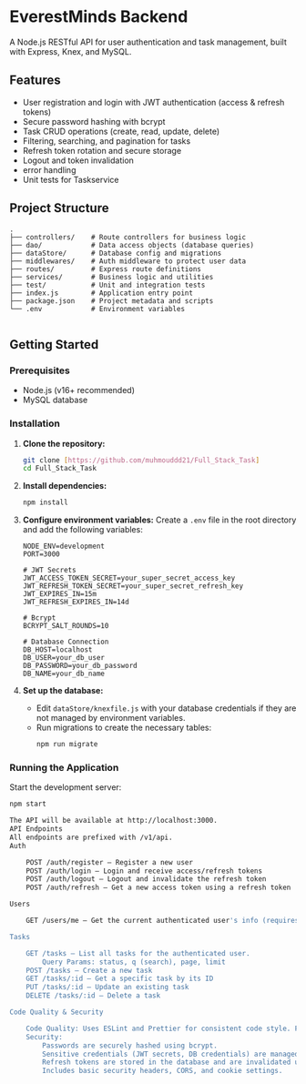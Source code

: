 # EverestMinds Backend

A Node.js RESTful API for user authentication and task management, built with Express, Knex, and MySQL.

## Features

- User registration and login with JWT authentication (access & refresh tokens)
- Secure password hashing with bcrypt
- Task CRUD operations (create, read, update, delete)
- Filtering, searching, and pagination for tasks
- Refresh token rotation and secure storage
- Logout and token invalidation
- error handling
- Unit tests for Taskservice

## Project Structure
```
.
├── controllers/    # Route controllers for business logic
├── dao/            # Data access objects (database queries)
├── dataStore/      # Database config and migrations
├── middlewares/    # Auth middleware to protect user data
├── routes/         # Express route definitions
├── services/       # Business logic and utilities
├── test/           # Unit and integration tests
├── index.js        # Application entry point
├── package.json    # Project metadata and scripts
└── .env            # Environment variables


```

## Getting Started

### Prerequisites

- Node.js (v16+ recommended)
- MySQL database

### Installation

1.  **Clone the repository:**
    ```sh
    git clone [https://github.com/muhmouddd21/Full_Stack_Task]
    cd Full_Stack_Task
    ```

2.  **Install dependencies:**
    ```sh
    npm install
    ```

3.  **Configure environment variables:**
    Create a `.env` file in the root directory and add the following variables:
    ```env
    NODE_ENV=development
    PORT=3000

    # JWT Secrets
    JWT_ACCESS_TOKEN_SECRET=your_super_secret_access_key
    JWT_REFRESH_TOKEN_SECRET=your_super_secret_refresh_key
    JWT_EXPIRES_IN=15m
    JWT_REFRESH_EXPIRES_IN=14d

    # Bcrypt
    BCRYPT_SALT_ROUNDS=10

    # Database Connection
    DB_HOST=localhost
    DB_USER=your_db_user
    DB_PASSWORD=your_db_password
    DB_NAME=your_db_name
    ```

4.  **Set up the database:**
    - Edit `dataStore/knexfile.js` with your database credentials if they are not managed by environment variables.
    - Run migrations to create the necessary tables:
      ```sh
      npm run migrate
      ```

### Running the Application

Start the development server:

```sh
npm start

The API will be available at http://localhost:3000.
API Endpoints
All endpoints are prefixed with /v1/api.
Auth

    POST /auth/register — Register a new user
    POST /auth/login — Login and receive access/refresh tokens
    POST /auth/logout — Logout and invalidate the refresh token
    POST /auth/refresh — Get a new access token using a refresh token

Users

    GET /users/me — Get the current authenticated user's info (requires authentication )

Tasks

    GET /tasks — List all tasks for the authenticated user.
        Query Params: status, q (search), page, limit
    POST /tasks — Create a new task
    GET /tasks/:id — Get a specific task by its ID
    PUT /tasks/:id — Update an existing task
    DELETE /tasks/:id — Delete a task

Code Quality & Security

    Code Quality: Uses ESLint and Prettier for consistent code style. Follows MVC and DAO patterns for better maintainability.
    Security:
        Passwords are securely hashed using bcrypt.
        Sensitive credentials (JWT secrets, DB credentials) are managed via .env files.
        Refresh tokens are stored in the database and are invalidated upon logout for enhanced security.
        Includes basic security headers, CORS, and cookie settings.
